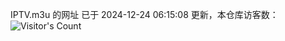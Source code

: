 IPTV.m3u 的网址 已于 2024-12-24 06:15:08 更新，本仓库访客数：![Visitor's Count](https://profile-counter.glitch.me/hero1898_tv/count.svg)
